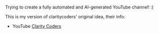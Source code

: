 Trying to create a fully automated and AI-generated YouTube channel! :)

This is my version of claritycoders' original idea, their info: 
- YouTube <a href="https://www.youtube.com/claritycoders" target="_blank">Clarity Coders</a>
